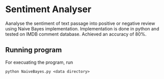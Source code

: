 # Sentiment Analyser

Aanalyse the sentiment of text passage into positive or negative review using Naive Bayes implementation. Implementation is done in python and tested on IMDB comment database. Achieved an accuracy of 80%.

## Running program
For execuating the program, run
```
python NaiveBayes.py <data directory>
```